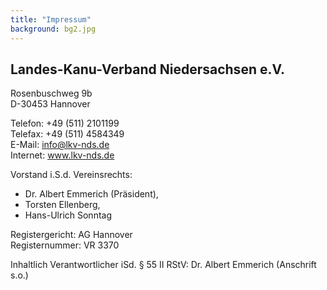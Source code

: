 ```yaml
---
title: "Impressum"
background: bg2.jpg
---
```


## Landes-Kanu-Verband Niedersachsen e.V.
Rosenbuschweg 9b  
D-30453 Hannover


Telefon: +49 (511) 2101199  
Telefax: +49 (511) 4584349  
E-Mail: info@lkv-nds.de  
Internet: www.lkv-nds.de

Vorstand i.S.d. Vereinsrechts:
 - Dr. Albert Emmerich (Präsident),
 - Torsten Ellenberg,
 - Hans-Ulrich Sonntag

Registergericht: AG Hannover  
Registernummer: VR 3370

Inhaltlich Verantwortlicher iSd. § 55 II RStV: Dr. Albert Emmerich (Anschrift s.o.)

